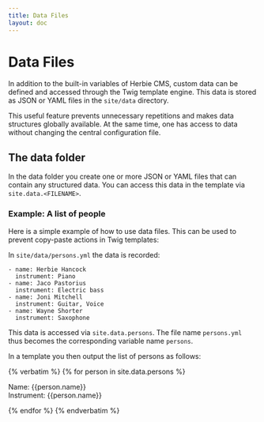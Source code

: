 ```yaml
---
title: Data Files
layout: doc
---
```


# Data Files

In addition to the built-in variables of Herbie CMS, custom data can be defined and accessed through the Twig template engine.
This data is stored as JSON or YAML files in the `site/data` directory.

This useful feature prevents unnecessary repetitions and makes data structures globally available.
At the same time, one has access to data without changing the central configuration file.


## The data folder

In the data folder you create one or more JSON or YAML files that can contain any structured data.
You can access this data in the template via `site.data.<FILENAME>`.


### Example: A list of people

Here is a simple example of how to use data files.
This can be used to prevent copy-paste actions in Twig templates:

In `site/data/persons.yml` the data is recorded:

    - name: Herbie Hancock
      instrument: Piano
    - name: Jaco Pastorius
      instrument: Electric bass
    - name: Joni Mitchell
      instrument: Guitar, Voice
    - name: Wayne Shorter
      instrument: Saxophone

This data is accessed via `site.data.persons`.
The file name `persons.yml` thus becomes the corresponding variable name `persons`.

In a template you then output the list of persons as follows:

{% verbatim %}
    {% for person in site.data.persons %}
      <p>Name: {{person.name}}<br>
         Instrument: {{person.name}}</p>
    {% endfor %}
{% endverbatim %}
